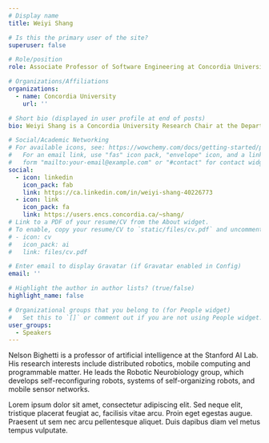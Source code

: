 ```yaml
---
# Display name
title: Weiyi Shang

# Is this the primary user of the site?
superuser: false

# Role/position
role: Associate Professor of Software Engineering at Concordia University

# Organizations/Affiliations
organizations:
  - name: Concordia University
    url: ''

# Short bio (displayed in user profile at end of posts)
bio: Weiyi Shang is a Concordia University Research Chair at the Department of Computer Science. His research interests include AIOps, big bata software engineering, software log analytics and software performance engineering. He serves as a Steering committee member of the SPEC Research Group. He is ranked among the top worldwide established SE research stars in a recent bibliometrics assessment of software engineering scholars. He is a recipient of various  premium awards, including the CSCAN Outstanding Early-Career Computer Science Researcher Prize, the SIGSOFT Distinguished paper award at ICSE 2013, best paper award at WCRE 2011 and the Distinguished reviewer award for the Empirical Software Engineering journal. His research has been adopted by industrial collaborators (e.g., BlackBerry and Ericsson) to improve the quality and performance of their software systems that are used by millions of users worldwide. 

# Social/Academic Networking
# For available icons, see: https://wowchemy.com/docs/getting-started/page-builder/#icons
#   For an email link, use "fas" icon pack, "envelope" icon, and a link in the
#   form "mailto:your-email@example.com" or "#contact" for contact widget.
social:
  - icon: linkedin
    icon_pack: fab
    link: https://ca.linkedin.com/in/weiyi-shang-40226773
  - icon: link
    icon_pack: fa
    link: https://users.encs.concordia.ca/~shang/
# Link to a PDF of your resume/CV from the About widget.
# To enable, copy your resume/CV to `static/files/cv.pdf` and uncomment the lines below.
# - icon: cv
#   icon_pack: ai
#   link: files/cv.pdf

# Enter email to display Gravatar (if Gravatar enabled in Config)
email: ''

# Highlight the author in author lists? (true/false)
highlight_name: false

# Organizational groups that you belong to (for People widget)
#   Set this to `[]` or comment out if you are not using People widget.
user_groups:
  - Speakers
---
```


Nelson Bighetti is a professor of artificial intelligence at the Stanford AI Lab. His research interests include distributed robotics, mobile computing and programmable matter. He leads the Robotic Neurobiology group, which develops self-reconfiguring robots, systems of self-organizing robots, and mobile sensor networks.

Lorem ipsum dolor sit amet, consectetur adipiscing elit. Sed neque elit, tristique placerat feugiat ac, facilisis vitae arcu. Proin eget egestas augue. Praesent ut sem nec arcu pellentesque aliquet. Duis dapibus diam vel metus tempus vulputate.
